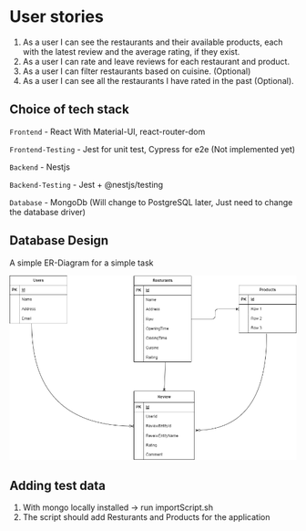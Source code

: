 # User stories
1. As a user I can see the restaurants and their available products, each with the latest
review and the average rating, if they exist.
2. As a user I can rate and leave reviews for each restaurant and product.
3. As a user I can filter restaurants based on cuisine. (Optional)
4. As a user I can see all the restaurants I have rated in the past (Optional).


## Choice of tech stack
`Frontend` - React With Material-UI, react-router-dom

`Frontend-Testing` - Jest for unit test, Cypress for e2e (Not implemented yet)

`Backend` - Nestjs

`Backend-Testing` - Jest + @nestjs/testing

`Database` - MongoDb (Will change to PostgreSQL later, Just need to change the database driver)

## Database Design

A simple ER-Diagram for a simple task

<img src="assets/er-diagram.png">

## Adding test data

1. With mongo locally installed -> run importScript.sh 
2. The script should add Resturants and Products for the application